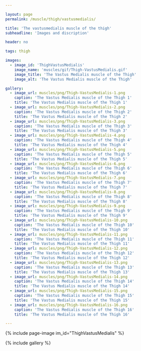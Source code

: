 ```yaml
---

layout: page
permalink: /muscle/thigh/vastusmedialis/

title: 'The vastusmedialis muscle of the thigh'
subheadline: 'Images and discription'

header: no

tags: thigh

images:
  - image_id: 'ThighVastusMedialis'
    image_name: 'muscles/gif/Thigh-VastusMedialis.gif'
    image_title: 'The Vastus Medialis muscle of the Thigh'
    image_alt: 'The Vastus Medialis muscle of the Thigh' 

gallery:
  - image_url: muscles/png/Thigh-VastusMedialis-1.png
    caption: 'The Vastus Medialis muscle of the Thigh 1'
    title: 'The Vastus Medialis muscle of the Thigh 1'
  - image_url: muscles/png/Thigh-VastusMedialis-2.png
    caption: 'The Vastus Medialis muscle of the Thigh 2'
    title: 'The Vastus Medialis muscle of the Thigh 2'
  - image_url: muscles/png/Thigh-VastusMedialis-3.png
    caption: 'The Vastus Medialis muscle of the Thigh 3'
    title: 'The Vastus Medialis muscle of the Thigh 3'
  - image_url: muscles/png/Thigh-VastusMedialis-4.png
    caption: 'The Vastus Medialis muscle of the Thigh 4'
    title: 'The Vastus Medialis muscle of the Thigh 4'
  - image_url: muscles/png/Thigh-VastusMedialis-5.png
    caption: 'The Vastus Medialis muscle of the Thigh 5'
    title: 'The Vastus Medialis muscle of the Thigh 5'
  - image_url: muscles/png/Thigh-VastusMedialis-6.png
    caption: 'The Vastus Medialis muscle of the Thigh 6'
    title: 'The Vastus Medialis muscle of the Thigh 6'
  - image_url: muscles/png/Thigh-VastusMedialis-7.png
    caption: 'The Vastus Medialis muscle of the Thigh 7'
    title: 'The Vastus Medialis muscle of the Thigh 7'
  - image_url: muscles/png/Thigh-VastusMedialis-8.png
    caption: 'The Vastus Medialis muscle of the Thigh 8'
    title: 'The Vastus Medialis muscle of the Thigh 8'
  - image_url: muscles/png/Thigh-VastusMedialis-9.png
    caption: 'The Vastus Medialis muscle of the Thigh 9'
    title: 'The Vastus Medialis muscle of the Thigh 9'
  - image_url: muscles/png/Thigh-VastusMedialis-10.png
    caption: 'The Vastus Medialis muscle of the Thigh 10'
    title: 'The Vastus Medialis muscle of the Thigh 10'
  - image_url: muscles/png/Thigh-VastusMedialis-11.png
    caption: 'The Vastus Medialis muscle of the Thigh 11'
    title: 'The Vastus Medialis muscle of the Thigh 11'
  - image_url: muscles/png/Thigh-VastusMedialis-12.png
    caption: 'The Vastus Medialis muscle of the Thigh 12'
    title: 'The Vastus Medialis muscle of the Thigh 12'
  - image_url: muscles/png/Thigh-VastusMedialis-13.png
    caption: 'The Vastus Medialis muscle of the Thigh 13'
    title: 'The Vastus Medialis muscle of the Thigh 13'
  - image_url: muscles/png/Thigh-VastusMedialis-14.png
    caption: 'The Vastus Medialis muscle of the Thigh 14'
    title: 'The Vastus Medialis muscle of the Thigh 14'
  - image_url: muscles/png/Thigh-VastusMedialis-15.png
    caption: 'The Vastus Medialis muscle of the Thigh 15'
    title: 'The Vastus Medialis muscle of the Thigh 15'
  - image_url: muscles/png/Thigh-VastusMedialis-16.png
    caption: 'The Vastus Medialis muscle of the Thigh 16'
    title: 'The Vastus Medialis muscle of the Thigh 16'

---
```


{% include page-image im_id="ThighVastusMedialis" %}

{% include gallery %}